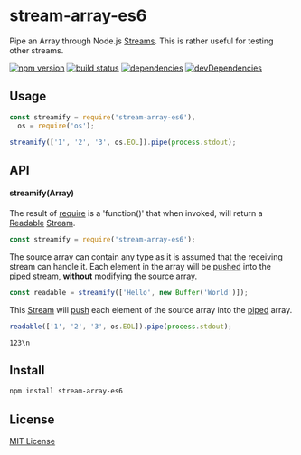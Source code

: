 # stream-array-es6

Pipe an Array through Node.js [Streams][12]. This is rather useful for testing
other streams.

[![npm version][1]][2]
[![build status][3]][4]
[![dependencies][5]][6]
[![devDependencies][7]][8]

## Usage

```js
const streamify = require('stream-array-es6'),
  os = require('os');

streamify(['1', '2', '3', os.EOL]).pipe(process.stdout);
```

## API

#### streamify(Array)

The result of [require][13] is a 'function()' that when invoked, will return a
[Readable][11] [Stream][12].

```js
const streamify = require('stream-array-es6');
```

The source array can contain any type as it is assumed that the receiving
stream can handle it. Each element in the array will be [pushed][14] into the
[piped][15] stream, **without** modifying the source array.

```js
const readable = streamify(['Hello', new Buffer('World')]);
```

This [Stream][12] will [push][14] each element of the source array into the
[piped][15] array.

```js
readable(['1', '2', '3', os.EOL]).pipe(process.stdout);
```

```
123\n
```

## Install

```sh
npm install stream-array-es6
```

[1]: https://badge.fury.io/js/stream-array-es6.svg
[2]: https://badge.fury.io/js/stream-array-es6
[3]: https://api.travis-ci.org/syumai/stream-array-es6.svg
[4]: https://travis-ci.org/syumai/stream-array-es6
[5]: https://david-dm.org/syumai/stream-array-es6.svg
[6]: https://david-dm.org/syumai/stream-array-es6
[7]: https://david-dm.org/syumai/stream-array-es6/dev-status.svg?#info=devDependencies
[8]: https://david-dm.org/syumai/stream-array-es6/#info=devDependencies
[11]: http://nodejs.org/api/stream.html#stream_class_stream_readable
[12]: http://nodejs.org/api/stream.html#stream_stream
[13]: http://nodejs.org/api/globals.html#globals_require
[14]: https://nodejs.org/api/stream.html#stream_readable_push_chunk_encoding
[15]: https://nodejs.org/api/stream.html#stream_readable_pipe_destination_options
[16]: https://inch-ci.org/github/mimetnet/node-stream-array.svg?branch=master
[17]: http://inch-ci.org/github/mimetnet/node-stream-array

## License

[MIT License](https://github.com/syumai/stream-array-es6/blob/master/LICENSE)
